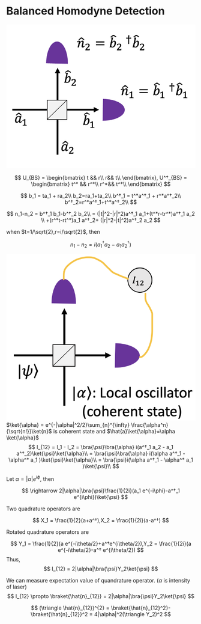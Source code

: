 # Balanced Homodyne Detection

![homodyne_balanced.png](./img/homodyne_balanced.png)

$$
U_{BS} = \begin{bmatrix}
t && r\\
r&& t\\
\end{bmatrix},
U^†_{BS} = \begin{bmatrix}
t^* && r^*\\
r^*&& t^*\\
\end{bmatrix}
$$

$$
b_1 = ta_1 + ra_2\\
b_2=ra_1+ta_2\\
b^†_1 = t^*a^†_1 + r^*a^†_2\\
b^†_2=r^*a^†_1+t^*a^†_2\\
$$

$$
n_1-n_2 = b^†_1 b_1-b^†_2 b_2\\
= (|t|^2-|r|^2)a^†_1 a_1+(t^*r-tr^*)a^†_1 a_2 \\
+(r^*t-rt^*)a_1 a^†_2+ (|r|^2-|t|^2)a^†_2 a_2
$$

when $t=1/\sqrt{2},r=i/\sqrt{2}$, then

$$
n_1-n_2 = i(a^†_1 a_2-a_1 a^†_2)
$$

![homodyne_balanced2.png](./img/homodyne_balanced2.png)
$\ket{\alpha} = e^{-|\alpha|^2/2}\sum_{n}^{\infty} \frac{\alpha^n}{\sqrt{n!}}\ket{n}$ is coherent state and $\hat{a}\ket{\alpha}=\alpha \ket{\alpha}$
$$
I_{12} = I_1 - I_2 = \bra{\psi}\bra{\alpha} i(a^†_1 a_2 - a_1 a^†_2)\ket{\psi}\ket{\alpha}\\
= \bra{\psi}\bra{\alpha} i(\alpha a^†_1  - \alpha^* a_1 )\ket{\psi}\ket{\alpha}\\
= \bra{\psi}i(\alpha a^†_1  - \alpha^* a_1 )\ket{\psi}\\
$$

Let $\alpha = |\alpha|e^{i\phi}$, then

$$
\rightarrow 2|\alpha|\bra{\psi}\frac{1}{2i}(a_1 e^{-i\phi}-a^†_1 e^{i\phi})\ket{\psi}
$$

Two quadrature operators are

$$
X_1 = \frac{1}{2}(a+a^†),X_2 = \frac{1}{2i}(a-a^†)
$$

Rotated quadrature operators are

$$
Y_1 = \frac{1}{2}(a e^{-i\theta/2}+a^†e^{i\theta/2}),Y_2 = \frac{1}{2i}(a e^{-i\theta/2}-a^† e^{i\theta/2})
$$
Thus,
$$
I_{12} = 2|\alpha|\bra{\psi}Y_2\ket{\psi}
$$

We can measure expectation value of quandrature operator. ($\alpha$ is intensity of laser)
$$
I_{12} \propto \braket{\hat{n}_{12}} = 2|\alpha|\bra{\psi}Y_2\ket{\psi}
$$

$$
(\triangle \hat{n}_{12})^{2} = \braket{\hat{n}_{12}^2}-\braket{\hat{n}_{12}}^2 = 4|\alpha|^2(\triangle Y_2)^2
$$
